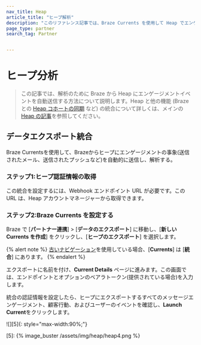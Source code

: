 ```yaml
---
nav_title: Heap
article_title: "ヒープ解析"
description: "このリファレンス記事では、Braze Currents を使用して Heap でエンゲージメントイベントを自動的に分析する方法について説明します。Heap はデジタルインサイトプラットフォームであり、Braze への Heap データのインポート、ユーザー コホートの作成、セグメント作成のための Heap への Braze データのエクスポートを行うことができます。"
page_type: partner
search_tag: Partner


---
```


# ヒープ分析

> この記事では、解析のために Braze から Heap にエンゲージメントイベントを自動送信する方法について説明します。Heap と他の機能 (Braze との [Heap コホートの同期]({{site.baseurl}}/partners/data_and_infrastructure_agility/cohort_import/heap/#data-import-integration) など) の統合について詳しくは、メインの[Heap の記事]({{site.baseurl}}/partners/data_and_infrastructure_agility/cohort_import/heap/)を参照してください。

## データエクスポート統合

Braze Currentsを使用して、Brazeからヒープにエンゲージメントの事象(送信されたメール、送信されたプッシュなど)を自動的に送信し、解析する。

### ステップ1:ヒープ認証情報の取得

この統合を設定するには、Webhook エンドポイント URL が必要です。この URL は、Heap アカウントマネージャーから取得できます。

### ステップ2:Braze Currents を設定する

Braze で \[**パートナー連携**] > \[**データのエクスポート**] に移動し、\[**新しい Currents を作成**] をクリックし、\[**ヒープのエクスポート**] を選択します。 

{% alert note %}
[古いナビゲーション]({{site.baseurl}}/navigation)を使用している場合、\[**Currents**] は \[**統合**] にあります。
{% endalert %}

エクスポートに名前を付け、**Current Details** ページに進みます。この画面では、エンドポイントとオプションのベアラトークン(提供されている場合)を入力します。

統合の認証情報を設定したら、ヒープにエクスポートするすべてのメッセージエンゲージメント、顧客行動、およびユーザーのイベントを確認し、**Launch Current**をクリックします。

![][5]{: style="max-width:90%;"}

[5]: {% image_buster /assets/img/heap/heap4.png %} 
